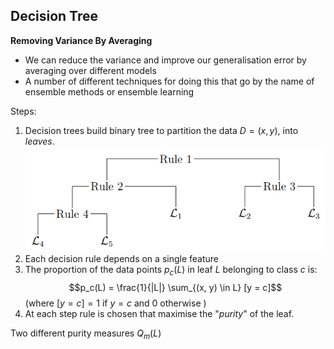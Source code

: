 ## Decision Tree
**Removing Variance By Averaging**
- We can reduce the variance and improve our generalisation error by averaging over different models
- A number of different techniques for doing this that go by the name of ensemble methods or ensemble learning

Steps:
1. Decision trees build binary tree to partition the data $D = {(x, y)}$, into _leaves_.
![](https://github.com/werdnakof/Advanced-Machine-Learning-Notes/blob/master/images/ensembleLearning1.png?raw=true)
2. Each decision rule depends on a single feature
3. The proportion of the data points $p_c(L)$ in leaf $L$ belonging to class $c$ is:
	$$p_c(L) = \frac{1}{|L|} \sum_{(x, y) \in L} [y = c]$$
	(where $[y = c] = 1$ if $y = c$ and $0$ otherwise )
4. At each step rule is chosen that maximise the "_purity_" of the leaf.

Two different purity measures $Q_m(L)$ 









<!--stackedit_data:
eyJoaXN0b3J5IjpbLTE5NDU2NTAzNjksLTExNzU4MTg1NzcsLT
MyNDM0MTI0OSwxOTQwMDM5ODE3LDE3MjU5MTk5MjRdfQ==
-->